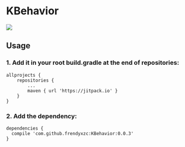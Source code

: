 # KBehavior

[![](https://jitpack.io/v/frendyxzc/KBehavior.svg)](https://jitpack.io/#frendyxzc/KBehavior)



## Usage

### 1. Add it in your root build.gradle at the end of repositories:

```
allprojects {
	repositories {
		...
		maven { url 'https://jitpack.io' }
	}
}
```

### 2. Add the dependency:

```
dependencies {
  compile 'com.github.frendyxzc:KBehavior:0.0.3'
}
```
